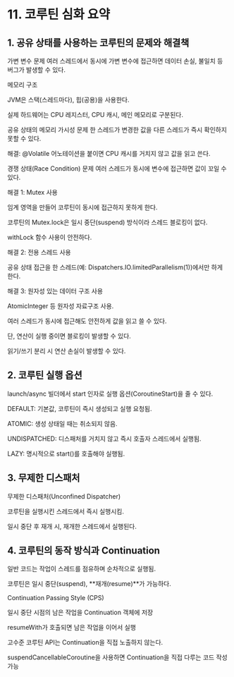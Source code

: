 # 11. 코루틴 심화 요약
## 1. 공유 상태를 사용하는 코루틴의 문제와 해결책
가변 변수 문제
여러 스레드에서 동시에 가변 변수에 접근하면 데이터 손실, 불일치 등 버그가 발생할 수 있다.

메모리 구조

JVM은 스택(스레드마다), 힙(공용)을 사용한다.

실제 하드웨어는 CPU 레지스터, CPU 캐시, 메인 메모리로 구분된다.

공유 상태의 메모리 가시성 문제
한 스레드가 변경한 값을 다른 스레드가 즉시 확인하지 못할 수 있다.

해결: @Volatile 어노테이션을 붙이면 CPU 캐시를 거치지 않고 값을 읽고 쓴다.

경쟁 상태(Race Condition) 문제
여러 스레드가 동시에 변수에 접근하면 값이 꼬일 수 있다.

해결 1: Mutex 사용

임계 영역을 만들어 코루틴이 동시에 접근하지 못하게 한다.

코루틴의 Mutex.lock은 일시 중단(suspend) 방식이라 스레드 블로킹이 없다.

withLock 함수 사용이 안전하다.

해결 2: 전용 스레드 사용

공유 상태 접근을 한 스레드(예: Dispatchers.IO.limitedParallelism(1))에서만 하게 한다.

해결 3: 원자성 있는 데이터 구조 사용

AtomicInteger 등 원자성 자료구조 사용.

여러 스레드가 동시에 접근해도 안전하게 값을 읽고 쓸 수 있다.

단, 연산이 실행 중이면 블로킹이 발생할 수 있다.

읽기/쓰기 분리 시 연산 손실이 발생할 수 있다.

## 2. 코루틴 실행 옵션
launch/async 빌더에서 start 인자로 실행 옵션(CoroutineStart)을 줄 수 있다.

DEFAULT: 기본값, 코루틴이 즉시 생성되고 실행 요청됨.

ATOMIC: 생성 상태일 때는 취소되지 않음.

UNDISPATCHED: 디스패처를 거치지 않고 즉시 호출자 스레드에서 실행됨.

LAZY: 명시적으로 start()를 호출해야 실행됨.

## 3. 무제한 디스패처
무제한 디스패처(Unconfined Dispatcher)

코루틴을 실행시킨 스레드에서 즉시 실행시킴.

일시 중단 후 재개 시, 재개한 스레드에서 실행된다.

## 4. 코루틴의 동작 방식과 Continuation
일반 코드는 작업이 스레드를 점유하며 순차적으로 실행됨.

코루틴은 일시 중단(suspend), **재개(resume)**가 가능하다.

Continuation Passing Style (CPS)

일시 중단 시점의 남은 작업을 Continuation 객체에 저장

resumeWith가 호출되면 남은 작업을 이어서 실행

고수준 코루틴 API는 Continuation을 직접 노출하지 않는다.

suspendCancellableCoroutine을 사용하면 Continuation을 직접 다루는 코드 작성 가능

